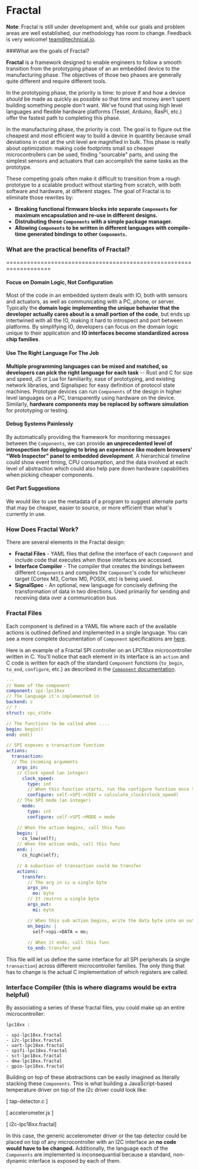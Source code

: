 # Fractal

**Note**: Fractal is still under development and, while our goals and problem areas are well established, our methodology has room to change. Feedback is very welcome! team@technical.io. 

###What are the goals of Fractal?

**Fractal** is a framework designed to enable engineers to follow a smooth transition from the prototyping phase of an an embedded device to the manufacturing phase. The objectives of those two phases are generally quite different and require different tools. 

In the prototyping phase, the priority is time: to prove if and how a device *should* be made as quickly as possible so that time and money aren't spent building something people don't want. We've found that using high level languages and flexible hardware platforms (Tessel, Arduino, RasPi, etc.) offer the fastest path to completing this phase.

In the manufacturing phase, the priority is cost. The goal is to figure out the cheapest and most efficient way to build a device in quantity because small deviations in cost at the unit level are magnified in bulk. This phase is really about optimization: making code footprints small so cheaper microcontrollers can be used, finding "sourcable" parts, and using the simplest sensors and actuators that can accomplish the same tasks as the prototype.

These competing goals often make it difficult to transition from a rough prototype to a scalable product without starting from scratch, with both software and hardware, at different stages. The goal of Fractal is to eliminate those rewrites by:

* **Breaking functional firmware blocks into separate `Components` for maximum encapsulation and re-use in different designs.**
* **Distrubuting these `Components` with a simple package manager.**
* **Allowing `Components` to be written in different languages with compile-time generated bindings to other `Components`.**

### What are the practical benefits of Fractal? 
===================================================================

#### Focus on Domain Logic, Not Configuration

Most of the code in an embedded system deals with IO, both with sensors and actuators, as well as communicating with a PC, phone, or server. Typically the **domain logic implementing the unique behavior that the developer actually cares about is a small portion of the code**, but ends up intertwined with all the IO, making it hard to introspect and port between platforms. By simplifying IO, developers can focus on the domain logic unique to their application and **IO interfaces become standardized across chip families**.

#### Use The Right Language For The Job

**Multiple programming languages can be mixed and matched, so developers can pick the right language for each task** -- Rust and C for size and speed, JS or Lua for familiarity, ease of prototyping, and existing network libraries, and Signalspec for easy definition of protocol state machines. Prototype devices can run `Components` of the design in higher level languages on a PC, transparently using hardware on the device. Similarly, **hardware components may be replaced by software simulation** for prototyping or testing.

#### Debug Systems Painlessly

By automatically providing the framework for monitoring messages between the `Components`, we can provide **an unprecedented level of introspection for debugging to bring an experience like modern browsers' "Web Inspector" panel to embedded development**. A hierarchical timeline could show event timing, CPU consumption, and the data involved at each level of abstraction which could also help pare down hardware capabilities when picking cheaper components.

#### Get Part Suggestions
We would like to use the metadata of a program to suggest alternate parts that may be cheaper, easier to source, or more efficient than what's currently in use. 


### How Does Fractal Work?

There are several elements in the Fractal design:

* **Fractal Files** - YAML files that define the interface of each `Component` and include code that executes when those interfaces are accessed.
* **Interface Compiler** - The compiler that creates the bindings between different `Component`s and compiles the `Component`'s code for whichever target (Cortex M3, Cortex M0, POSIX, etc) is being used.
* **SignalSpec** - An optional, new language for concisely defining the transformation of data in two directions. Used primarily for sending and receiving data over a communication bus.

### Fractal Files

Each component is defined in a YAML file where each of the available actions is outlined defined and implemented in a single language. You can see a more complete documentation of `Component` specifications are [here](components.md). 

Here is an example of a Fractal SPI controller on an LPC18xx microcontroller written in C. You'll notice that each element in its interface is an `action` and C code is written for each of the standard `Component` functions (`to_begin`, `to_end`, `configure`, etc.) as described in the [`Component` documentation](component.md).

```yaml
---
// Name of the component
component: spi-lpc18xx
// The language it's implemented in
backend: c
// ?
struct: spi_state

// The functions to be called when ....
begin: begin()
end: end()

// SPI exposes a transaction function
actions:
  transaction:
  // The incoming arguments
    args_in:
    // Clock speed (an integer)
      clock_speed:
        type: int
        // When this function starts, run the configure function once to set the SPI clock speed
        configure: self->SPI->CDIV = calculate_clock(clock_speed)
    // The SPI mode (an integer)
      mode:
        type: int
        configure: self->SPI->MODE = mode

    // When the action begins, call this func
    begin: |
      cs_low(self);
    // When the action ends, call this func
    end: |
      cs_high(self);

    // A subaction of transaction could be transfer
    actions:
      transfer:
        // The arg in is a single byte
        args_in:
          mo: byte
        // It reutrns a single byte
        args_out:
          mi: byte

        // When this sub action begins, write the data byte into an outbound data reg
        on_begin: |
          self->spi->DATA = mo;
    
        // When it ends, call this func
        to_end: transfer_end
```

This file will let us define the same interface for all SPI peripherals (a single `transaction`) across different microcontroller families. The only thing that has to change is the actual C implementation of which registers are called.

### Interface Compiler (this is where diagrams would be extra helpful)

By associating a series of these fractal files, you could make up an entire microcontroller:

```
lpc18xx :

- spi-lpc18xx.fractal
- i2c-lpc18xx.fractal
- uart-lpc18xx.fractal
- spifi-lpc18xx.fractal
- sct-lpc18xx.fractal
- dma-lpc18xx.fractal
- gpio-lpc18xx.fractal
```

Building on top of these abstractions can be easily imagined as literally stacking these `Components`. This is what building a JavaScript-based temperature driver on top of the i2c driver could look like:

[ tap-detector.c ]  


[ accelerometer.js ] 

[ i2c-lpc18xx.fractal]  

In this case, the generic accelerometer driver or the tap detector could be placed on top of any microcontroller with an I2C interface an **no code would have to be changed.** Additionally, the language each of the `Components` are implemented is inconsequantial because a standard, non-dynamic interface is exposed by each of them.


